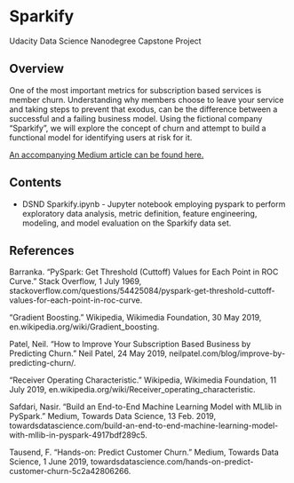 # Sparkify

Udacity Data Science Nanodegree Capstone Project

## Overview

One of the most important metrics for subscription based services is member churn.  Understanding why members choose to leave your service and taking steps to prevent that exodus, can be the difference between a successful and a failing business model.  Using the fictional company “Sparkify”, we will explore the concept of churn and attempt to build a functional model for identifying users at risk for it.

[An accompanying Medium article can be found here.](https://medium.com/@gongawz/predicting-member-churn-with-spark-mllib-cddf7562d31?sk=715333b5806842522e8f3f7ef93f2d2c)

## Contents
* DSND Sparkify.ipynb - Jupyter notebook employing pyspark to perform exploratory data analysis, metric definition, feature engineering, modeling, and model evaluation on the Sparkify data set.

## References
Barranka. “PySpark: Get Threshold (Cuttoff) Values for Each Point in ROC Curve.” Stack Overflow, 1 July 1969, stackoverflow.com/questions/54425084/pyspark-get-threshold-cuttoff-values-for-each-point-in-roc-curve.

“Gradient Boosting.” Wikipedia, Wikimedia Foundation, 30 May 2019, en.wikipedia.org/wiki/Gradient_boosting.

Patel, Neil. “How to Improve Your Subscription Based Business by Predicting Churn.” Neil Patel, 24 May 2019, neilpatel.com/blog/improve-by-predicting-churn/.

“Receiver Operating Characteristic.” Wikipedia, Wikimedia Foundation, 11 July 2019, en.wikipedia.org/wiki/Receiver_operating_characteristic.

Safdari, Nasir. “Build an End-to-End Machine Learning Model with MLlib in PySpark.” Medium, Towards Data Science, 13 Feb. 2019, towardsdatascience.com/build-an-end-to-end-machine-learning-model-with-mllib-in-pyspark-4917bdf289c5.

Tausend, F. “Hands-on: Predict Customer Churn.” Medium, Towards Data Science, 1 June 2019, towardsdatascience.com/hands-on-predict-customer-churn-5c2a42806266.
